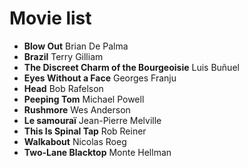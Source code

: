 # Movie list

* __Blow Out__ Brian De Palma
* __Brazil__ Terry Gilliam
* __The Discreet Charm of the Bourgeoisie__ Luis Buñuel
* __Eyes Without a Face__ Georges Franju
* __Head__ Bob Rafelson
* __Peeping Tom__ Michael Powell
* __Rushmore__ Wes Anderson
* __Le samouraï__ Jean-Pierre Melville
* __This Is Spinal Tap__ Rob Reiner
* __Walkabout__ Nicolas Roeg
* __Two-Lane Blacktop__ Monte Hellman